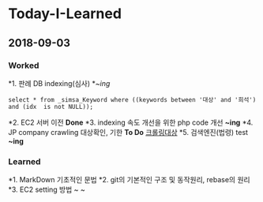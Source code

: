 # Today-I-Learned
## 2018-09-03

### Worked
*1.  판례 DB indexing(심사) **~ing*
``` mysql
select * from _simsa_Keyword where ((keywords between '대상' and '희석') and (idx  is not NULL));
```
*2. EC2 서버 이전 **Done**
*3. indexing 속도 개선을 위한 php code 개선 **~ing**
*4. JP company crawling 대상확인, 기한 **To Do**
[크롤링대상](http://help.11st.co.kr/11st/faq/FaqIndex.jsp)
*5. 검색엔진(법령) test **~ing**


### Learned
*1. MarkDown 기초적인 문법
*2. git의 기본적인 구조 및 동작원리, rebase의 원리
*3. EC2 setting 방법
~
~

